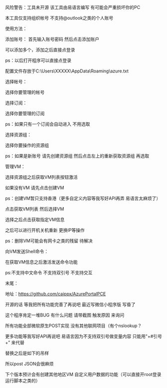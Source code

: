 风险警告：工具未开源 该工具由易语言编写 有可能会严重损坏你的PC

本工具仅支持组织帐号 不支持@outlook之类的个人账号


使用方法：

添加账号：
首先输入账号密码 然后点击添加账户

可以添加多个，添加之后直接点登录

ps：以后打开程序可以直接点登录

配置文件存放于C:\Users\XXXXX\AppData\Roaming\azure.txt


选择帐号：

选择你要管理的帐号


选择订阅：

选择你要管理的订阅

ps：如果只有一个订阅会自动进入 不用选取


选择资源组：

选择你要操作的资源组

ps：如果是新账号 请先创建资源组 然后点击左上的重新获取资源组 再选取


管理VM：

选择资源组之后获取VM列表按钮激活

如果没有VM 请先点击创建VM

ps：创建VM暂只支持香港（更多自定义内容等我写好API再弄 易语言太麻烦了）

点击获取VM列表 然后选择VM

选择之后点击获取指定VM信息

之后可以进行开机关机重新 更换IP等操作

ps：删除VM可能会有网卡之类的残留 待解决



向VM发送Shell命令：

在获取VM信息之后激活发送命令功能

ps:不支持中文命令 不支持双引号 不支持交互





末尾：

地址：https://github.com/caippx/AzurePortalPCE

开源的话 等我把所有功能完善了再说吧 最近写微信小程序版 写昏了

这个程序肯定一堆BUG 有什么问题 请带截图 触发原因 来询问

所有功能全部微软原生POST实现 没有其他联网项目（有个nslookup？

更多功能等我写好API再说吧 易语言因为不支持双引号做变量内容 只能用"+#引号+” 来代替

替换之后是如下的吊样

所以post JSON会很麻烦


下个版本预计会有创建其他地区VM 自定义用户数据的功能（可以直接开root登录运行脚本之类的）
